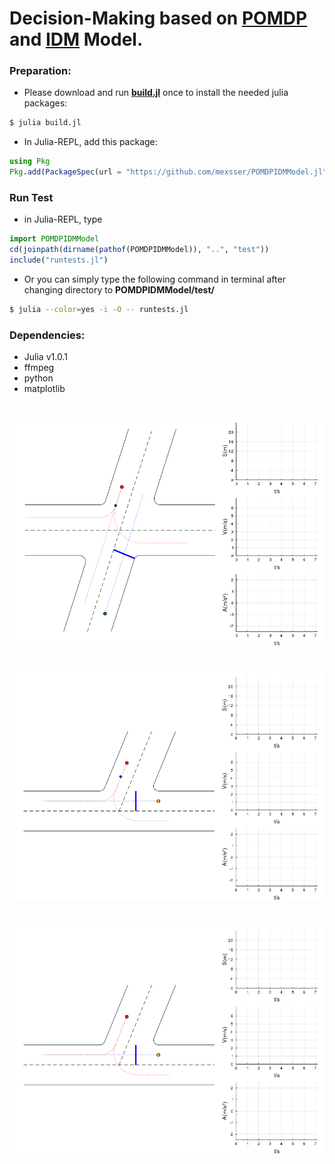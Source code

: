 # Decision-Making based on [POMDP](https://en.wikipedia.org/wiki/Partially_observable_Markov_decision_process) and [IDM](https://en.wikipedia.org/wiki/Intelligent_driver_model) Model.
### Preparation:  
- Please download and run [**build.jl**](deps/build.jl) once to install the needed julia packages:
```bash
$ julia build.jl
```
- In Julia-REPL, add this package:
```julia
using Pkg
Pkg.add(PackageSpec(url = "https://github.com/mexsser/POMDPIDMModel.jl"))
```
### Run Test
- in Julia-REPL, type
```julia
import POMDPIDMModel
cd(joinpath(dirname(pathof(POMDPIDMModel)), "..", "test"))
include("runtests.jl")
```
- Or you can simply type the following command in terminal after changing directory to **POMDPIDMModel/test/**
```bash
$ julia --color=yes -i -O -- runtests.jl
```
### Dependencies:
- Julia v1.0.1  
- ffmpeg
- python
- matplotlib
#
![Crossroad](test/output/Crossroad.R1R3.Passive.gif)
#
![TJunction](test/output/TJunction.R1R3.Passive.gif)
#
![TJunction](test/output/TJunction.R1R2.Passive.gif)
